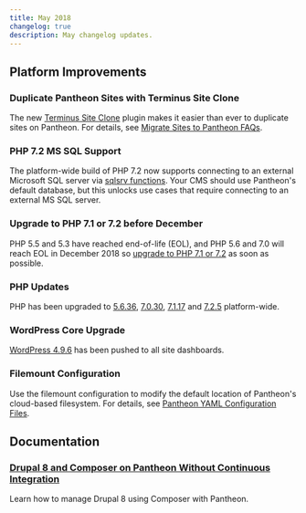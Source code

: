 ```yaml
---
title: May 2018
changelog: true
description: May changelog updates.
---
```

## Platform Improvements
### Duplicate Pantheon Sites with Terminus Site Clone
The new [Terminus Site Clone](https://github.com/pantheon-systems/terminus-site-clone-plugin) plugin makes it easier than ever to duplicate sites on Pantheon. For details, see <a href="/docs/migrate/#how-do-i-clone-an-existing-pantheon-site" data-proofer-ignore>Migrate Sites to Pantheon FAQs</a>.
### PHP 7.2 MS SQL Support
The platform-wide build of PHP 7.2 now supports connecting to an external Microsoft SQL server via [sqlsrv functions](http://php.net/manual/en/ref.sqlsrv.php). Your CMS should use Pantheon's default database, but this unlocks use cases that require connecting to an external MS SQL server.
### Upgrade to PHP 7.1 or 7.2 before December
PHP 5.5 and 5.3 have reached end-of-life (EOL), and PHP 5.6 and 7.0 will reach EOL in December 2018 so [upgrade to PHP 7.1 or 7.2](/php-versions) as soon as possible.
### PHP Updates
PHP has been upgraded to [5.6.36](http://www.php.net/ChangeLog-5.php#5.6.36), [7.0.30](
http://www.php.net/ChangeLog-7.php#7.0.30), [7.1.17](http://www.php.net/ChangeLog-7.php#7.1.17) and [7.2.5](
http://www.php.net/ChangeLog-7.php#7.2.5) platform-wide.
### WordPress Core Upgrade
[WordPress 4.9.6](https://github.com/pantheon-systems/WordPress/pull/159) has been pushed to all site dashboards.
### Filemount Configuration
Use the filemount configuration to modify the default location of Pantheon's cloud-based filesystem. For details, see [Pantheon YAML Configuration Files](/pantheon-yml/#filemount-path).
## Documentation

### [Drupal 8 and Composer on Pantheon Without Continuous Integration](/guides/drupal-8-composer-no-ci)
Learn how to manage Drupal 8 using Composer with Pantheon.
